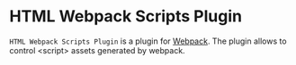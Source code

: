 # HTML Webpack Scripts Plugin
`HTML Webpack Scripts Plugin` is a plugin for [Webpack](http://webpack.github.io/). The plugin allows to control &lt;script> assets generated by webpack.

